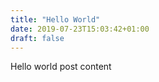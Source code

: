 ```yaml
---
title: "Hello World"
date: 2019-07-23T15:03:42+01:00
draft: false
---
```


Hello world post content
